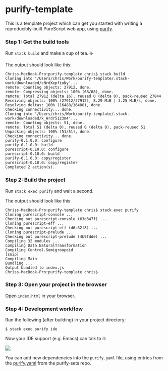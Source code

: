 # purify-template

This is a template project which can get you started with writing a
reproducibly-built PureScript web app, using
[purify](https://github.com/chrisdone/purify).

### Step 1: Get the build tools

Run `stack build` and make a cup of tea. ☕

The output should look like this:

    Chriss-MacBook-Pro:purify-template chris$ stack build
    Cloning into '/Users/chris/Work/purify-template/.stack-work/downloaded/cNrdXepfioNy'...
    remote: Counting objects: 27912, done.
    remote: Compressing objects: 100% (68/68), done.
    remote: Total 27912 (delta 16), reused 0 (delta 0), pack-reused 27844
    Receiving objects: 100% (27912/27912), 8.29 MiB | 3.25 MiB/s, done.
    Resolving deltas: 100% (16488/16488), done.
    Checking connectivity... done.
    Cloning into '/Users/chris/Work/purify-template/.stack-work/downloaded/k_Ardr51z3m4'...
    remote: Counting objects: 51, done.
    remote: Total 51 (delta 0), reused 0 (delta 0), pack-reused 51
    Unpacking objects: 100% (51/51), done.
    Checking connectivity... done.
    purify-0.1.0.0: configure
    purify-0.1.0.0: build
    purescript-0.10.0: configure
    purescript-0.10.0: build
    purify-0.1.0.0: copy/register
    purescript-0.10.0: copy/register
    Completed 2 action(s).

### Step 2: Build the project

Run `stack exec purify` and wait a second.

The output should look like this:

    Chriss-MacBook-Pro:purify-template chris$ stack exec purify
    Cloning purescript-console ...
    Checking out purescript-console (63d347f) ...
    Cloning purescript-eff ...
    Checking out purescript-eff (d6c32f8) ...
    Cloning purescript-prelude ...
    Checking out purescript-prelude (4b9fdde) ...
    Compiling 32 modules ...
    Compiling Data.NaturalTransformation
    Compiling Control.Semigroupoid
    [snip]
    Compiling Main
    Bundling ...
    Output bundled to index.js
    Chriss-MacBook-Pro:purify-template chris$

### Step 3: Open your project in the browser

Open `index.html` in your browser.

### Step 4: Development workflow

Run the following (after building) in your project directory:

    $ stack exec purify ide

Now your IDE support (e.g. Emacs) can talk to it:

![](http://i.imgur.com/Uncgo5K.png)

You can add new dependencies into the `purify.yaml` file, using entries from the [purify.yaml](https://github.com/chrisdone/purify-sets/blob/master/purify.yaml) from the purify-sets repo.

